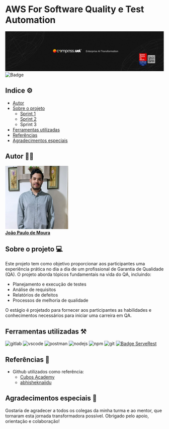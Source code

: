 # AWS For Software Quality e Test Automation
![banner](/Assets/banner.png)
![Badge](https://img.shields.io/badge/STATUS-EM%20DESENVOLVIMENTO-green)

## Indice ⚙️
- [Autor](#autor-️)
- [Sobre o projeto](#sobre-o-projeto-)
  - [Sprint 1](/Sprint01/README_S01.md)
  - [Sprint 2](/Sprint02/README_S02.md)
  - Sprint 3
- [Ferramentas utilizadas](#ferramentas-utilizadas-️)
- [Referências](#referências-)
- [Agradecimentos especiais](#agradecimentos-especiais-)
## Autor 🧙‍♂️

<a href="https://www.linkedin.com/in/joão-moura-7ab135209">
 <img alt="foto do autor" src="/Assets/eu.jpg" width="200px">
 <br />
 <b>João Paulo de Moura</b></a> <a href="https://www.linkedin.com/in/joão-moura-7ab135209/"></a>
 <br />

## Sobre o projeto 💻
Este projeto tem como objetivo proporcionar aos participantes uma experiência prática no dia a dia de um profissional de Garantia de Qualidade (QA). O projeto aborda tópicos fundamentais na vida do QA, incluindo:

- Planejamento e execução de testes
- Análise de requisitos
- Relatórios de defeitos
- Processos de melhoria de qualidade

O estágio é projetado para fornecer aos participantes as habilidades e conhecimentos necessários para iniciar uma carreira em QA.
## Ferramentas utilizadas ⚒️
![gitlab](https://img.shields.io/badge/GitLab-330F63?style=for-the-badge&logo=gitlab&logoColor=white) ![vscode](https://img.shields.io/badge/VSCode-0078D4?style=for-the-badge&logo=visual%20studio%20code&logoColor=white) ![postman](https://img.shields.io/badge/Postman-FF6C37?style=for-the-badge&logo=Postman&logoColor=white) ![nodejs](https://img.shields.io/badge/Node%20js-339933?style=for-the-badge&logo=nodedotjs&logoColor=white) ![npm](https://img.shields.io/badge/npm-CB3837?style=for-the-badge&logo=npm&logoColor=white) ![git](https://img.shields.io/badge/GIT-E44C30?style=for-the-badge&logo=git&logoColor=white) [![Badge ServeRest](https://img.shields.io/badge/API-ServeRest-green)](https://github.com/ServeRest/ServeRest/)

## Referências 🧭 
- Github utilizados como referência:
  - [Cubos Academy](https://github.com/cubos-academy/academy-template-readme-projects?tab=readme-ov-file#readme)
  - [abhisheknaiidu](https://github.com/abhisheknaiidu/awesome-github-profile-readme?tab=readme-ov-file)
## Agradecimentos especiais 🙇
Gostaria de agradecer a todos os colegas da minha turma e ao mentor, que tornaram esta jornada transformadora possível. Obrigado pelo apoio, orientação e colaboração!